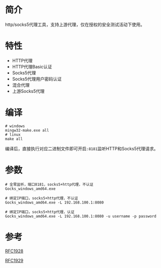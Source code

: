 
# 简介

http/socks5代理工具，支持上游代理，仅在授权的安全测试活动下使用。

# 特性

- HTTP代理
- HTTP代理Basic认证
- Socks5代理
- Socks5代理用户密码认证
- 混合代理
- 上游Socks5代理

# 编译

```shell
# windows
mingw32-make.exe all
# linux
make all
```

编译后，直接执行对应二进制文件即可开启`:8181`监听HTTP和Socks5代理请求。

# 参数

```shell
# 全零监听，端口8181，socks5+http代理，不认证
Gocks_windows_amd64.exe

# 绑定IP端口，socks5+http代理，不认证
Gocks_windows_amd64.exe -L 192.168.100.1:8080

# 绑定IP端口，socks5+http代理，认证
Gocks_windows_amd64.exe -L 192.168.100.1:8080 -u username -p password
```

# 参考

[RFC1928](https://datatracker.ietf.org/doc/html/rfc1928)

[RFC1929](https://datatracker.ietf.org/doc/html/rfc1929)
